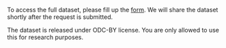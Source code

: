 To access the full dataset, please fill up the [form](https://forms.gle/4r45bFvWCcp8jazz9). We will share the dataset shortly after the request is submitted. 

The dataset is released under ODC-BY license. You are only allowed to use this for research purposes.
